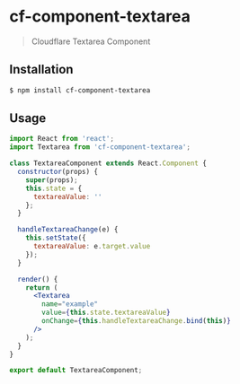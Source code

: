 # cf-component-textarea

> Cloudflare Textarea Component

## Installation

```sh
$ npm install cf-component-textarea
```

## Usage

```jsx
import React from 'react';
import Textarea from 'cf-component-textarea';

class TextareaComponent extends React.Component {
  constructor(props) {
    super(props);
    this.state = {
      textareaValue: ''
    };
  }

  handleTextareaChange(e) {
    this.setState({
      textareaValue: e.target.value
    });
  }

  render() {
    return (
      <Textarea
        name="example"
        value={this.state.textareaValue}
        onChange={this.handleTextareaChange.bind(this)}
      />
    );
  }
}

export default TextareaComponent;
```

